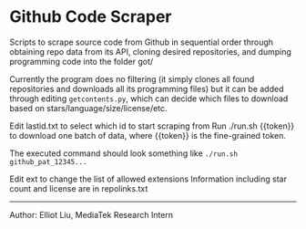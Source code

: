 # Github Code Scraper

Scripts to scrape source code from Github in sequential order through obtaining repo data from its API, cloning desired repositories, and dumping programming code into the folder got/

Currently the program does no filtering (it simply clones all found repositories and downloads all its programming files) but it can be added through editing ```getcontents.py```, which can decide which files to download based on stars/language/size/license/etc. 

Edit lastid.txt to select which id to start scraping from
Run ./run.sh {{token}} to download one batch of data, where {{token}} is the fine-grained token.

The executed command should look something like 
```./run.sh github_pat_12345...```


Edit ext to change the list of allowed extensions
Information including star count and license are in repolinks.txt

---

Author: Elliot Liu, MediaTek Research Intern
